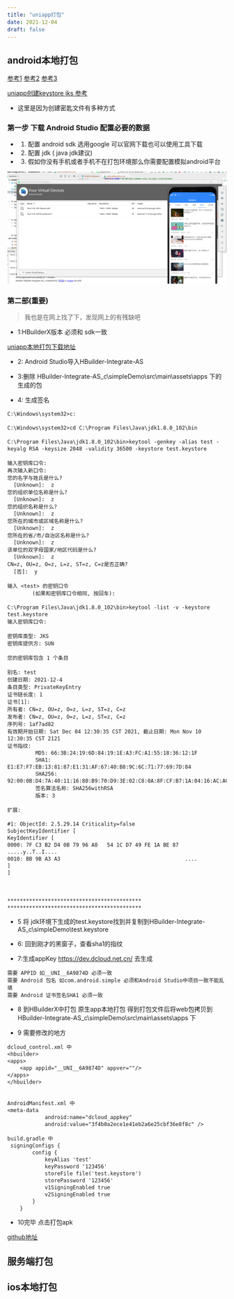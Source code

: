 ```yaml
---
title: "uniapp打包"
date: 2021-12-04
draft: false
---
```


## android本地打包

[参考1](https://wangjinchan.blog.csdn.net/article/details/120486710)
[参考2](https://blog.csdn.net/will_csdn_go/article/details/116233294)
[参考3](https://blog.csdn.net/IOT_AI/article/details/106617626)

[uniapp创建keystore jks 参考](https://blog.csdn.net/will_csdn_go/article/details/116234619)
+ 这里是因为创建密匙文件有多种方式

### 第一步 下载 Android Studio 配置必要的数据
+ 1) 配置 android sdk 选用google 可以官网下载也可以使用工具下载
+ 2) 配置  jdk ( java jdk建议)
+ 3) 假如你没有手机或者手机不在打包环境那么你需要配置模拟android平台

![AMG](./img/20211205165425.png)

### 第二部(重要)
> 我也是在网上找了下，发现网上的有残缺吧

+ 1:HBuilderX版本 必须和 sdk一致

[uniapp本地打包下载地址](https://nativesupport.dcloud.net.cn/AppDocs/download/android?id=_2021%e5%b9%b411%e6%9c%8822%e6%97%a5%e5%8f%91%e5%b8%83hbuilderx%ef%bc%88321620211122%ef%bc%89)

+ 2: Android Studio导入HBuilder-Integrate-AS

+ 3:删除 HBuilder-Integrate-AS_c\simpleDemo\src\main\assets\apps 下的 生成的包

+ 4: 生成签名

```dos
C:\Windows\system32>c:

C:\Windows\system32>cd C:\Program Files\Java\jdk1.8.0_102\bin

C:\Program Files\Java\jdk1.8.0_102\bin>keytool -genkey -alias test -keyalg RSA -keysize 2048 -validity 36500 -keystore test.keystore

输入密钥库口令:
再次输入新口令:
您的名字与姓氏是什么?
  [Unknown]:  z
您的组织单位名称是什么?
  [Unknown]:  z
您的组织名称是什么?
  [Unknown]:  z
您所在的城市或区域名称是什么?
  [Unknown]:  z
您所在的省/市/自治区名称是什么?
  [Unknown]:  z
该单位的双字母国家/地区代码是什么?
  [Unknown]:  z
CN=z, OU=z, O=z, L=z, ST=z, C=z是否正确?
  [否]:  y

输入 <test> 的密钥口令
        (如果和密钥库口令相同, 按回车):

C:\Program Files\Java\jdk1.8.0_102\bin>keytool -list -v -keystore test.keystore
输入密钥库口令:

密钥库类型: JKS
密钥库提供方: SUN

您的密钥库包含 1 个条目

别名: test
创建日期: 2021-12-4
条目类型: PrivateKeyEntry
证书链长度: 1
证书[1]:
所有者: CN=z, OU=z, O=z, L=z, ST=z, C=z
发布者: CN=z, OU=z, O=z, L=z, ST=z, C=z
序列号: 1af7ad82
有效期开始日期: Sat Dec 04 12:30:35 CST 2021, 截止日期: Mon Nov 10 12:30:35 CST 2121
证书指纹:
         MD5: 66:3B:24:19:6D:84:19:1E:A3:FC:A1:55:18:36:12:1F
         SHA1: E1:E7:F7:EB:13:81:87:E1:31:AF:67:40:B8:9C:6C:71:77:69:7D:84
         SHA256: 92:00:0B:D4:7A:40:11:16:80:B9:70:D9:3E:02:C8:0A:8F:CF:B7:1A:04:16:AC:AC:D5:E8:50:31:92:68:33:2D
         签名算法名称: SHA256withRSA
         版本: 3

扩展:

#1: ObjectId: 2.5.29.14 Criticality=false
SubjectKeyIdentifier [
KeyIdentifier [
0000: 7F C3 B2 D4 0B 79 96 A0   54 1C D7 49 FE 1A BE 87  .....y..T..I....
0010: BB 9B A3 A3                                        ....
]
]



*******************************************
*******************************************

```

+ 5 将 jdk环境下生成的test.keystore找到并复制到HBuilder-Integrate-AS_c\simpleDemo\test.keystore

+ 6: 回到刚才的黑窗子，查看sha1的指纹

+ 7:生成appKey https://dev.dcloud.net.cn/ 去生成

```
需要 APPID 如__UNI__6A9874D 必须一致
需要 Android 包名 如com.android.simple 必须和Android Studio中项目一致不能乱填
需要 Android 证书签名SHA1 必须一致
```

+ 8 到HBuilderX中打包 原生app本地打包 得到打包文件后将web包拷贝到HBuilder-Integrate-AS_c\simpleDemo\src\main\assets\apps 下

+ 9 需要修改的地方

```
dcloud_control.xml 中
<hbuilder>
<apps>
    <app appid="__UNI__6A9874D" appver=""/>
</apps>
</hbuilder>


AndroidManifest.xml 中
<meta-data
            android:name="dcloud_appkey"
            android:value="3f4b0a2ece1e41eb2a6e25cbf36e8f8c" />
            
build.gradle 中
 signingConfigs {
        config {
            keyAlias 'test'
            keyPassword '123456'
            storeFile file('test.keystore')
            storePassword '123456'
            v1SigningEnabled true
            v2SigningEnabled true
        }
    }
```

+ 10完毕 点击打包apk

[github地址](https://github.com/huachengzhou/uniapp-integrate-as_c.git)


## 服务端打包

## ios本地打包

